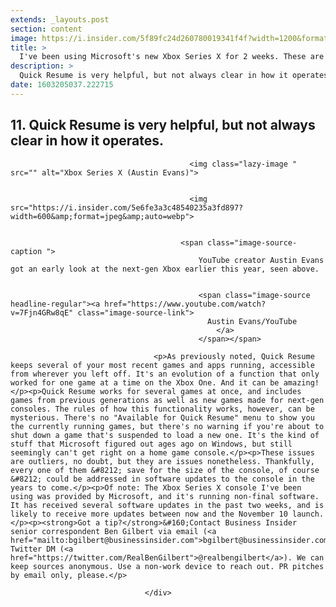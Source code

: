 ```yaml
--- 
extends: _layouts.post 
section: content 
image: https://i.insider.com/5f89fc24d260780019341f4f?width=1200&format=jpeg 
title: > 
  I've been using Microsoft's new Xbox Series X for 2 weeks. These are my 11 biggest takeaways thus far. 
description: > 
  Quick Resume is very helpful, but not always clear in how it operates.Quick Resume works for several games at once, and includes games from previous generations as well as new games made for next-gen consoles.It's the kind of stuff that Microsoft figured out ages ago on Windows, but still seemingly can't get right on a home game console.Of note: The Xbox Series X console I've been using was provided by Microsoft, and it's running non-final software.It has received several software updates in the past two weeks, and is likely to receive more updates between now and the November 10 launch. 
date: 1603205037.222715 
--- 
```

<div><p class="slide-title clearfix">
                                      <h2 class="slide-title-text">11. Quick Resume is very helpful, but not always clear in how it operates.</h2>
                                    </p>
                                
                                      
                                      
                                            <img class="lazy-image " src="" alt="Xbox Series X (Austin Evans)">
                                          
                                          
                                            <img src="https://i.insider.com/5e6fe3a3c48540235a3fd897?width=600&amp;format=jpeg&amp;auto=webp">
                                          
                                          
                                          <span class="image-source-caption ">
                                              YouTube creator Austin Evans got an early look at the next-gen Xbox earlier this year, seen above.
                                            
                                      
                                              <span class="image-source headline-regular"><a href="https://www.youtube.com/watch?v=7Fjn4GRw8qE" class="image-source-link">
                                                Austin Evans/YouTube
                                                  </a>
                                              </span></span>
                                
                                    <p>As previously noted, Quick Resume keeps several of your most recent games and apps running, accessible from wherever you left off. It's an evolution of a function that only worked for one game at a time on the Xbox One. And it can be amazing!</p><p>Quick Resume works for several games at once, and includes games from previous generations as well as new games made for next-gen consoles. The rules of how this functionality works, however, can be mysterious. There's no "Available for Quick Resume" menu to show you the currently running games, but there's no warning if you're about to shut down a game that's suspended to load a new one. It's the kind of stuff that Microsoft figured out ages ago on Windows, but still seemingly can't get right on a home game console.</p><p>These issues are outliers, no doubt, but they are issues nonetheless. Thankfully, every one of them &#8212; save for the size of the console, of course &#8212; could be addressed in software updates to the console in the years to come.</p><p>Of note: The Xbox Series X console I've been using was provided by Microsoft, and it's running non-final software. It has received several software updates in the past two weeks, and is likely to receive more updates between now and the November 10 launch.</p><p><strong>Got a tip?</strong>&#160;Contact Business Insider senior correspondent Ben Gilbert via email (<a href="mailto:bgilbert@businessinsider.com">bgilbert@businessinsider.com</a>),&#160;or Twitter DM (<a href="https://twitter.com/RealBenGilbert">@realbengilbert</a>). We can keep sources anonymous. Use a non-work device to reach out. PR pitches by email only, please.</p>
                                
                                  </div>